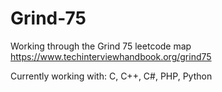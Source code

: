 # Grind-75
Working through the Grind 75 leetcode map
https://www.techinterviewhandbook.org/grind75

Currently working with: C, C++, C#, PHP, Python
